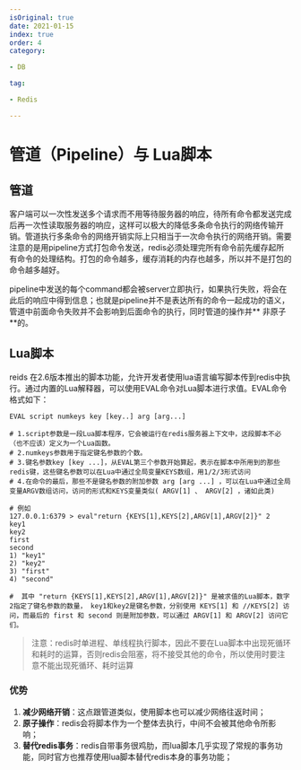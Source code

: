 ```yaml
---
isOriginal: true
date: 2021-01-15
index: true
order: 4
category:

- DB

tag:

- Redis

---
```


# 管道（Pipeline）与 Lua脚本

## 管道

客户端可以一次性发送多个请求而不用等待服务器的响应，待所有命令都发送完成后再一次性读取服务器的响应，这样可以极大的降低多条命令执行的网络传输开销。管道执行多条命令的网络开销实际上只相当于一次命令执行的网络开销。需要注意的是用pipeline方式打包命令发送，redis必须处理完所有命令前先缓存起所有命令的处理结构。打包的命令越多，缓存消耗的内存也越多，所以并不是打包的命令越多越好。

pipeline中发送的每个command都会被server立即执行，如果执行失败，将会在此后的响应中得到信息；也就是pipeline并不是表达所有的命令一起成功的语义，管道中前面命令失败并不会影响到后面命令的执行，同时管道的操作并**
非原子**的。

## Lua脚本

reids 在2.6版本推出的脚本功能，允许开发者使用lua语言编写脚本传到redis中执行。通过内置的Lua解释器，可以使用EVAL命令对Lua脚本进行求值。EVAL命令格式如下：

```shell
EVAL script numkeys key [key..] arg [arg...]

# 1.script参数是一段Lua脚本程序，它会被运行在redis服务器上下文中，这段脚本不必（也不应该）定义为一个Lua函数。
# 2.numkeys参数用于指定键名参数的个数。
# 3.键名参数key [key ...]，从EVAL第三个参数开始算起，表示在脚本中所用到的那些redis键，这些键名参数可以在Lua中通过全局变量KEYS数组，用1/2/3形式访问
# 4.在命令的最后，那些不是键名参数的附加参数 arg [arg ...] ，可以在Lua中通过全局变量ARGV数组访问，访问的形式和KEYS变量类似( ARGV[1] 、 ARGV[2] ，诸如此类)

# 例如 
127.0.0.1:6379 > eval"return {KEYS[1],KEYS[2],ARGV[1],ARGV[2]}" 2
key1
key2
first
second
1) "key1"
2) "key2"
3) "first"
4) "second"

#  其中 "return {KEYS[1],KEYS[2],ARGV[1],ARGV[2]}" 是被求值的Lua脚本，数字2指定了键名参数的数量， key1和key2是键名参数，分别使用 KEYS[1] 和 //KEYS[2] 访问，而最后的 first 和 second 则是附加参数，可以通过 ARGV[1] 和 ARGV[2] 访问它们。
```

> 注意：redis时单进程、单线程执行脚本，因此不要在Lua脚本中出现死循环和耗时的运算，否则redis会阻塞，将不接受其他的命令，所以使用时要注意不能出现死循环、耗时运算

### 优势

1. **减少网络开销**：这点跟管道类似，使用脚本也可以减少网络往返时间；
2. **原子操作**：redis会将脚本作为一个整体去执行，中间不会被其他命令所影响；
3. **替代redis事务**：redis自带事务很鸡肋，而lua脚本几乎实现了常规的事务功能，同时官方也推荐使用lua脚本替代redis本身的事务功能；
